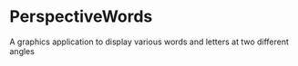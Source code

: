 # PerspectiveWords
 A graphics application to display various words and letters at two different angles
